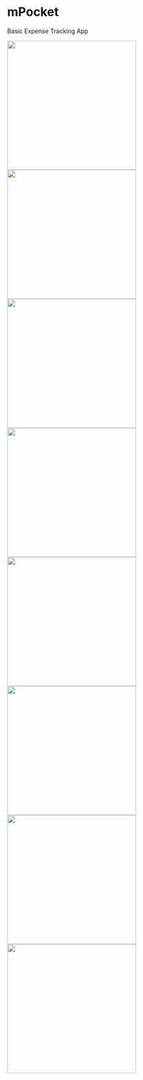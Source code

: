# mPocket
Basic Expense Tracking App

<img src="https://raw.githubusercontent.com/deepinder10/mPocket/master/Screenshot_2015-07-24-00-03-31.png" width="300" align="left">
<img src="https://raw.githubusercontent.com/deepinder10/mPocket/master/Screenshot_2015-07-24-00-03-37.png" width="300" align="left">
<img src="https://raw.githubusercontent.com/deepinder10/mPocket/master/Screenshot_2015-07-24-00-04-31.png" width="300" align="left">
<img src="https://raw.githubusercontent.com/deepinder10/mPocket/master/Screenshot_2015-07-24-00-04-46.png" width="300" align="left">
<img src="https://raw.githubusercontent.com/deepinder10/mPocket/master/Screenshot_2015-07-24-00-05-31.png" width="300" align="left">
<img src="https://raw.githubusercontent.com/deepinder10/mPocket/master/Screenshot_2015-07-24-00-05-58.png" width="300" align="left">
<img src="https://raw.githubusercontent.com/deepinder10/mPocket/master/Screenshot_2015-07-24-00-06-12.png" width="300" align="left">
<img src="https://raw.githubusercontent.com/deepinder10/mPocket/master/Screenshot_2015-07-24-00-06-18.png" width="300" align="left">




